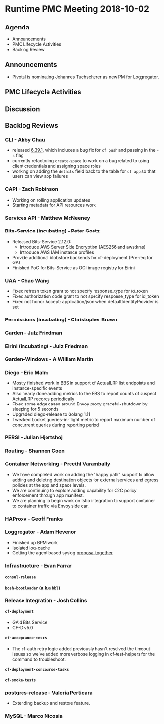 # Runtime PMC Meeting 2018-10-02

## Agenda

* Announcements
* PMC Lifecycle Activities
* Backlog Review


## Announcements
* Pivotal is nominating Johannes Tuchscherer as new PM for Loggregator. 


## PMC Lifecycle Activities


## Discussion


## Backlog Reviews

### CLI - Abby Chau

- released [6.39.1](https://github.com/cloudfoundry/cli/releases/tag/v6.39.1), which includes a bug fix for `cf push` and passing in the `-s` flag 
- currently refactoring `create-space` to work on a bug related to using client credentials and assigning space roles
- working on adding the `details` field back to the table for `cf app` so that users can view app failures


### CAPI - Zach Robinson
- Working on rolling application updates
- Starting metadata for API resources work

### Services API - Matthew McNeeney


### Bits-Service (incubating) - Peter Goetz

- Released Bits-Service 2.12.0:
    - Introduce AWS Server Side Encryption (AES256 and aws:kms)
    - Introduce AWS IAM instance profiles
- Provide additional blobstore backends for cf-deployment (Pre-req for GA)
- Finished PoC for Bits-Service as OCI image registry for Eirini

### UAA - Chao Wang
- Fixed refresh token grant to not specify response_type for id_token
- Fixed authorization code grant to not specify response_type for id_token
- Fixed not honor Accept: application/json when defaultIdentityProvider is set

### Permissions (incubating) - Christopher Brown


### Garden - Julz Friedman


### Eirini (incubating) - Julz Friedman


### Garden-Windows - A William Martin


### Diego - Eric Malm

- Mostly finished work in BBS in support of ActualLRP list endpoints and instance-specific events
- Also nearly done adding metrics to the BBS to report counts of suspect ActualLRP records periodically
- Fixed some edge cases around Envoy proxy graceful-shutdown by sleeping for 5 seconds
- Upgraded diego-release to Golang 1.11
- Tweaked Locket queries-in-flight metric to report maximum number of concurrent queries during reporting period


### PERSI - Julian Hjortshoj


### Routing - Shannon Coen


### Container Networking - Preethi Varambally
- We have completed work on adding the "happy path" support to allow adding and deleting destination objects for external services and egress policies at the app and space levels.
- We are continuing to explore adding capability for C2C policy enforcement through app manifest.
- We are planning to begin work on Istio integration to support container to container traffic via Envoy side car.


### HAProxy - Geoff Franks


### Loggregator - Adam Hevenor
- Finished up BPM work
- Isolated log-cache
- Getting the agent based syslog [proposal together](https://docs.google.com/document/d/1ufwv33XEDpSLTjEYDnjQKC3KZ-igVn4WQE3o_SJmtYM/edit)


### Infrastructure - Evan Farrar

#### `consul-release`


#### `bosh-bootloader` (a.k.a `bbl`)


### Release Integration - Josh Collins

#### `cf-deployment`
- GA'd Bits Service
- CF-D v5.0


#### `cf-acceptance-tests`
- The cf-auth retry logic added previously hasn't resolved the timeout issues so we've added more verbose logging in cf-test-helpers for the command to troubleshoot.

#### `cf-deployment-concourse-tasks`


#### `cf-smoke-tests`


### postgres-release - Valeria Perticara
- Extending backup and restore feature.

### MySQL - Marco Nicosia
